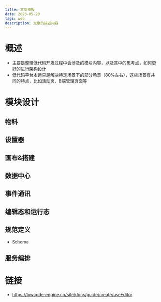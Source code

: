 ```yaml
---
title: 文章模板
date: 2023-05-20
tags: web
description: 文章的描述内容
---
```


# 概述
* 主要是整理低代码开发过程中会涉及的模块内容，以及其中的思考点，如何更好的进行架构设计
* 低代码平台永远只是解决特定场景下的部分场景（80%左右），这些场景有共同的特点，比如活动页、B端管理页面等


# 模块设计

## 物料

## 设置器

## 画布&搭建

## 数据中心

## 事件通讯

## 编辑态和运行态

## 规范定义
* Schema 

## 服务编排



# 链接
* https://lowcode-engine.cn/site/docs/guide/create/useEditor 